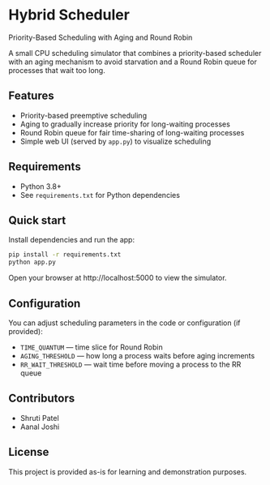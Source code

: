  # Hybrid Scheduler
 
 Priority-Based Scheduling with Aging and Round Robin
 
 A small CPU scheduling simulator that combines a priority-based scheduler with an aging mechanism to avoid starvation and a Round Robin queue for processes that wait too long.
 
 ## Features
 
 - Priority-based preemptive scheduling
 - Aging to gradually increase priority for long-waiting processes
 - Round Robin queue for fair time-sharing of long-waiting processes
 - Simple web UI (served by `app.py`) to visualize scheduling
 
 ## Requirements
 
 - Python 3.8+
 - See `requirements.txt` for Python dependencies
 
 ## Quick start
 
 Install dependencies and run the app:
 
 ```bash
 pip install -r requirements.txt
 python app.py
 ```
 
 Open your browser at http://localhost:5000 to view the simulator.
 
 ## Configuration
 
 You can adjust scheduling parameters in the code or configuration (if provided):
 
 - `TIME_QUANTUM` — time slice for Round Robin
 - `AGING_THRESHOLD` — how long a process waits before aging increments
 - `RR_WAIT_THRESHOLD` — wait time before moving a process to the RR queue
 
 ## Contributors
 
 - Shruti Patel
 - Aanal Joshi
 
 ## License
 
 This project is provided as-is for learning and demonstration purposes.

